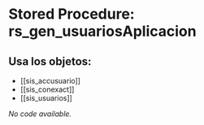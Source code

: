 # Stored Procedure: rs_gen_usuariosAplicacion

## Usa los objetos:
- [[sis_accusuario]]
- [[sis_conexact]]
- [[sis_usuarios]]

*No code available.*

